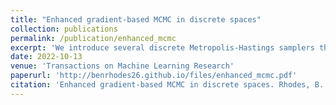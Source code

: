 ```yaml
---
title: "Enhanced gradient-based MCMC in discrete spaces"
collection: publications
permalink: /publication/enhanced_mcmc
excerpt: 'We introduce several discrete Metropolis-Hastings samplers that are conceptually inspired by MALA, and demonstrate their strong empirical performance across a range of challenging sampling problems in Bayesian inference and energy-based modelling. Methodologically, we identify why discrete analogues to \emph{preconditioned} MALA are generally intractable, motivating us to introduce a new kind of preconditioning based on auxiliary variables and the "Gaussian integral trick".'
date: 2022-10-13
venue: 'Transactions on Machine Learning Research'
paperurl: 'http://benrhodes26.github.io/files/enhanced_mcmc.pdf'
citation: 'Enhanced gradient-based MCMC in discrete spaces. Rhodes, B. and Gutmann, M. Transactions on Machine Learning Research (2022).'
---
```

